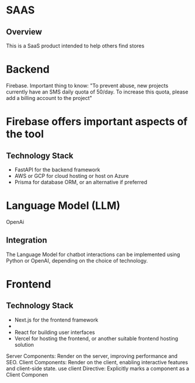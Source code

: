 # SAAS
## Overview
This is a SaaS product intended to help others find stores 

# Backend
 Firebase. 
Important thing to know: "To prevent abuse, new projects currently have an SMS daily quota of 50/day. To increase this quota, please add a billing account to the project"
# Firebase offers important aspects of the tool
## Technology Stack
- FastAPI for the backend framework
- AWS or GCP for cloud hosting or host on Azure
- Prisma for database ORM, or an alternative if preferred

# Language Model (LLM)
OpenAi

## Integration
The Language Model for chatbot interactions can be implemented using Python or OpenAI, depending on the choice of technology.

# Frontend

## Technology Stack
- Next.js for the frontend framework
-   
- React for building user interfaces
- Vercel for hosting the frontend, or another suitable frontend hosting solution



Server Components: Render on the server, improving performance and SEO.
Client Components: Render on the client, enabling interactive features and client-side state.
use client Directive: Explicitly marks a component as a Client Componen
